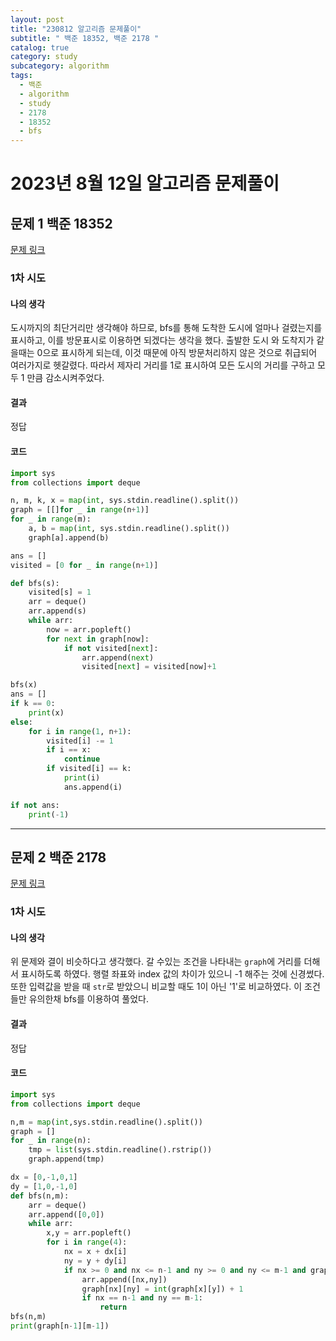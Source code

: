 ```yaml
---
layout: post
title: "230812 알고리즘 문제풀이"
subtitle: " 백준 18352, 백준 2178 "
catalog: true
category: study
subcategory: algorithm
tags:
  - 백준
  - algorithm
  - study
  - 2178
  - 18352
  - bfs
---
```


# 2023년 8월 12일 알고리즘 문제풀이

## 문제 1 백준 18352

[문제 링크](https://www.acmicpc.net/problem/18352)

### 1차 시도

#### 나의 생각

도시까지의 최단거리만 생각해야 하므로, bfs를 통해 도착한 도시에 얼마나 걸렸는지를 표시하고, 이를 방문표시로 이용하면 되겠다는 생각을 했다. 출발한 도시 와 도착지가 같을때는 0으로 표시하게 되는데, 이것 때문에 아직 방문처리하지 않은 것으로 취급되어 여러가지로 헷갈렸다. 따라서 제자리 거리를 1로 표시하여 모든 도시의 거리를 구하고 모두 1 만큼 감소시켜주었다.

#### 결과

정답

#### 코드

```python
import sys
from collections import deque

n, m, k, x = map(int, sys.stdin.readline().split())
graph = [[]for _ in range(n+1)]
for _ in range(m):
    a, b = map(int, sys.stdin.readline().split())
    graph[a].append(b)

ans = []
visited = [0 for _ in range(n+1)]

def bfs(s):
    visited[s] = 1
    arr = deque()
    arr.append(s)
    while arr:
        now = arr.popleft()
        for next in graph[now]:
            if not visited[next]:
                arr.append(next)
                visited[next] = visited[now]+1

bfs(x)
ans = []
if k == 0:
    print(x)
else:
    for i in range(1, n+1):
        visited[i] -= 1
        if i == x:
            continue
        if visited[i] == k:
            print(i)
            ans.append(i)

if not ans:
    print(-1)
```

---

## 문제 2 백준 2178

[문제 링크](https://www.acmicpc.net/problem/2178)

### 1차 시도

#### 나의 생각

위 문제와 결이 비슷하다고 생각했다. 갈 수있는 조건을 나타내는 `graph`에 거리를 더해서 표시하도록 하였다. 행렬 좌표와 index 값의 차이가 있으니 -1 해주는 것에 신경썼다. 또한 입력값을 받을 때 `str`로 받았으니 비교할 때도 1이 아닌 '1'로 비교하였다. 이 조건들만 유의한채 bfs를 이용하여 풀었다.

#### 결과

정답

#### 코드

```python
import sys
from collections import deque

n,m = map(int,sys.stdin.readline().split())
graph = []
for _ in range(n):
    tmp = list(sys.stdin.readline().rstrip())
    graph.append(tmp)

dx = [0,-1,0,1]
dy = [1,0,-1,0]
def bfs(n,m):
    arr = deque()
    arr.append([0,0])
    while arr:
        x,y = arr.popleft()
        for i in range(4):
            nx = x + dx[i]
            ny = y + dy[i]
            if nx >= 0 and nx <= n-1 and ny >= 0 and ny <= m-1 and graph[nx][ny] == '1':
                arr.append([nx,ny])
                graph[nx][ny] = int(graph[x][y]) + 1
                if nx == n-1 and ny == m-1:
                    return
bfs(n,m)
print(graph[n-1][m-1])
```
